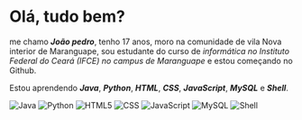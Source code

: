 # Olá, tudo bem?

me chamo _**João pedro**_, tenho 17 anos, moro na comunidade de vila Nova interior de Maranguape, sou estudante do curso de *informática no Instituto Federal do Ceará (IFCE) no campus de Maranguape* e estou começando no Github.

Estou aprendendo _**Java**_, _**Python**_, _**HTML**_, _**CSS**_, _**JavaScript**_, _**MySQL**_ e _**Shell**_.

![Java](https://img.shields.io/badge/java-222222?style=for-the-badge&logo=openjdk&logoColor=CC33FF)
![Python](https://img.shields.io/badge/python-222222?style=for-the-badge&logo=python&logoColor=3300FF)
![HTML5](https://img.shields.io/badge/html-222222?style=for-the-badge&logo=html5&logoColor=009900)
![CSS](https://img.shields.io/badge/CSS-222222?&style=for-the-badge&logo=css3&logoColor=33xxxx)
![JavaScript](https://img.shields.io/badge/javascript-222222?&style=for-the-badge&logo=html5&logoColor=xx00FF)
![MySQL](https://img.shields.io/badge/MySQL-222222?style=for-the-badge&logo=MySQL&logoColor=FFFF00)
![Shell](https://img.shields.io/badge/Shell-222222?style=for-the-badge&logo=Shell&logoColor=FF0000)
